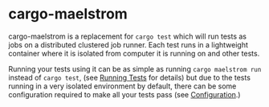# cargo-maelstrom

cargo-maelstrom is a replacement for `cargo test` which will run tests as jobs on a
distributed clustered job runner. Each test runs in a lightweight container
where it is isolated from computer it is running on and other tests.

Running your tests using it can be as simple as running `cargo maelstrom run`
instead of `cargo test`, (see [Running
Tests](./cargo_maelstrom/running_tests.md) for details) but due to the tests
running in a very isolated environment by default, there can be some
configuration required to make all your tests pass (see
[Configuration](./cargo_maelstrom/configuration.md).)
